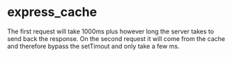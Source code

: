 # express_cache
The first request will take 1000ms plus however long the server takes to send back the response. On the second request it will come from the cache and therefore bypass the setTimout and only take a few ms. 
